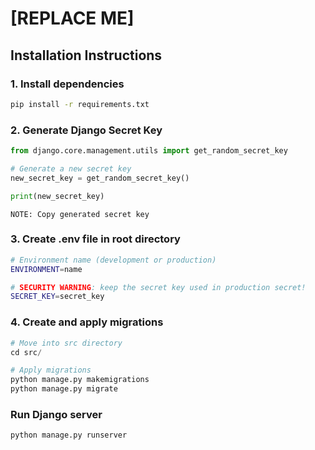 # [REPLACE ME]

## Installation Instructions

### 1. Install dependencies

```bash
pip install -r requirements.txt
```

### 2. Generate Django Secret Key

```python
from django.core.management.utils import get_random_secret_key

# Generate a new secret key
new_secret_key = get_random_secret_key()

print(new_secret_key)
```
```
NOTE: Copy generated secret key
```

### 3. Create .env file in root directory

```bash
# Environment name (development or production)
ENVIRONMENT=name

# SECURITY WARNING: keep the secret key used in production secret!
SECRET_KEY=secret_key
```

### 4. Create and apply migrations

```python
# Move into src directory
cd src/

# Apply migrations
python manage.py makemigrations
python manage.py migrate
```

### Run Django server
```
python manage.py runserver
```